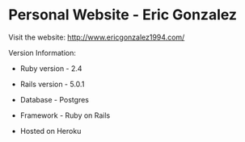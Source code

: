 # Personal Website - Eric Gonzalez


Visit the website: http://www.ericgonzalez1994.com/


Version Information:

* Ruby version - 2.4

* Rails version - 5.0.1

* Database - Postgres

* Framework - Ruby on Rails

* Hosted on Heroku